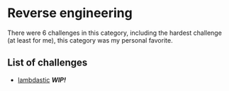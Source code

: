 # Reverse engineering

There were 6 challenges in this category, including the hardest challenge (at least for me), this category was my personal favorite.

## List of challenges

- [lambdastic](lambdastic/) ***WIP!***
